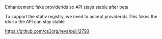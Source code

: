 Enhancement: fake providerids so API stays stable after beta

To support the stativ registry, we need to accept providerids
This fakes the ids so the API can stay stable

https://github.com/cs3org/reva/pull/2790

